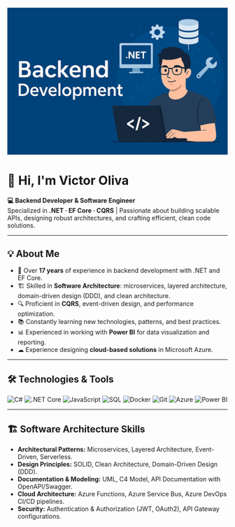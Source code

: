 <!-- Banner -->
![Backend Development](https://github.com/vmoliva/vmoliva/blob/main/banner-backend-1920w-q80.jpg) 

# 👋 Hi, I'm Victor Oliva

**💻 Backend Developer & Software Engineer**  
Specialized in **.NET · EF Core · CQRS** | Passionate about building scalable APIs, designing robust architectures, and crafting efficient, clean code solutions.

---

## 💡 About Me
- 🎯 Over **17 years** of experience in backend development with .NET and EF Core.
- 🏗 Skilled in **Software Architecture**: microservices, layered architecture, domain-driven design (DDD), and clean architecture.
- 🔍 Proficient in **CQRS**, event-driven design, and performance optimization.
- 📚 Constantly learning new technologies, patterns, and best practices.
- 📊 Experienced in working with **Power BI** for data visualization and reporting.
- ☁ Experience designing **cloud-based solutions** in Microsoft Azure.

---

## 🛠 Technologies & Tools
<div>
<img src="https://cdn.jsdelivr.net/gh/devicons/devicon/icons/csharp/csharp-original.svg" width="40" title="C#"/>
<img src="https://cdn.jsdelivr.net/gh/devicons/devicon/icons/dotnetcore/dotnetcore-original.svg" width="40" title=".NET Core"/>
<img src="https://cdn.jsdelivr.net/gh/devicons/devicon/icons/javascript/javascript-original.svg" width="40" title="JavaScript"/>
<img src="https://cdn.jsdelivr.net/gh/devicons/devicon/icons/sqlite/sqlite-original.svg" width="40" title="SQL"/>
<img src="https://cdn.jsdelivr.net/gh/devicons/devicon/icons/docker/docker-original.svg" width="40" title="Docker"/>
<img src="https://cdn.jsdelivr.net/gh/devicons/devicon/icons/git/git-original.svg" width="40" title="Git"/>
<img src="https://cdn.jsdelivr.net/gh/devicons/devicon/icons/azure/azure-original.svg" width="40" title="Azure"/>
<img src="https://raw.githubusercontent.com/microsoft/PowerBI-Icons/main/SVG/Power-BI.svg" width="40" title="Power BI"/>
</div>

---

## 🏗 Software Architecture Skills
- **Architectural Patterns:** Microservices, Layered Architecture, Event-Driven, Serverless.
- **Design Principles:** SOLID, Clean Architecture, Domain-Driven Design (DDD).
- **Documentation & Modeling:** UML, C4 Model, API Documentation with OpenAPI/Swagger.
- **Cloud Architecture:** Azure Functions, Azure Service Bus, Azure DevOps CI/CD pipelines.
- **Security:** Authentication & Authorization (JWT, OAuth2), API Gateway configurations.




